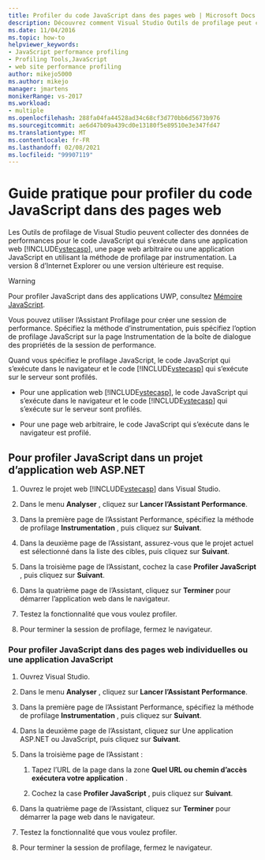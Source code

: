 ```yaml
---
title: Profiler du code JavaScript dans des pages web | Microsoft Docs
description: Découvrez comment Visual Studio Outils de profilage peut collecter des données de performances pour le code JavaScript à l’aide de la méthode de profilage par instrumentation.
ms.date: 11/04/2016
ms.topic: how-to
helpviewer_keywords:
- JavaScript performance profiling
- Profiling Tools,JavaScript
- web site performance profiling
author: mikejo5000
ms.author: mikejo
manager: jmartens
monikerRange: vs-2017
ms.workload:
- multiple
ms.openlocfilehash: 288fa04fa44528ad34c68cf3d770bb6d5673b976
ms.sourcegitcommit: ae6d47b09a439cd0e13180f5e89510e3e347fd47
ms.translationtype: MT
ms.contentlocale: fr-FR
ms.lasthandoff: 02/08/2021
ms.locfileid: "99907119"
---
```

# <a name="how-to-profile-javascript-code-in-web-pages"></a>Guide pratique pour profiler du code JavaScript dans des pages web

Les Outils de profilage de Visual Studio peuvent collecter des données de performances pour le code JavaScript qui s’exécute dans une application web [!INCLUDE[vstecasp](../code-quality/includes/vstecasp_md.md)], une page web arbitraire ou une application JavaScript en utilisant la méthode de profilage par instrumentation. La version 8 d’Internet Explorer ou une version ultérieure est requise.

> [!WARNING]
> Pour profiler JavaScript dans des applications UWP, consultez [Mémoire JavaScript](../profiling/javascript-memory.md).

Vous pouvez utiliser l’Assistant Profilage pour créer une session de performance. Spécifiez la méthode d’instrumentation, puis spécifiez l’option de profilage JavaScript sur la page Instrumentation de la boîte de dialogue des propriétés de la session de performance.

Quand vous spécifiez le profilage JavaScript, le code JavaScript qui s’exécute dans le navigateur et le code [!INCLUDE[vstecasp](../code-quality/includes/vstecasp_md.md)] qui s’exécute sur le serveur sont profilés.

- Pour une application web [!INCLUDE[vstecasp](../code-quality/includes/vstecasp_md.md)], le code JavaScript qui s’exécute dans le navigateur et le code [!INCLUDE[vstecasp](../code-quality/includes/vstecasp_md.md)] qui s’exécute sur le serveur sont profilés.

- Pour une page web arbitraire, le code JavaScript qui s’exécute dans le navigateur est profilé.

## <a name="to-profile-javascript-in-an-aspnet-web-application-project"></a>Pour profiler JavaScript dans un projet d’application web ASP.NET

1. Ouvrez le projet web [!INCLUDE[vstecasp](../code-quality/includes/vstecasp_md.md)] dans Visual Studio.

2. Dans le menu **Analyser** , cliquez sur **Lancer l’Assistant Performance**.

3. Dans la première page de l’Assistant Performance, spécifiez la méthode de profilage **Instrumentation** , puis cliquez sur **Suivant**.

4. Dans la deuxième page de l’Assistant, assurez-vous que le projet actuel est sélectionné dans la liste des cibles, puis cliquez sur **Suivant**.

5. Dans la troisième page de l’Assistant, cochez la case **Profiler JavaScript** , puis cliquez sur **Suivant**.

6. Dans la quatrième page de l’Assistant, cliquez sur **Terminer** pour démarrer l’application web dans le navigateur.

7. Testez la fonctionnalité que vous voulez profiler.

8. Pour terminer la session de profilage, fermez le navigateur.

### <a name="to-profile-javascript-in-individual-web-pages-or-a-javascript-applications"></a>Pour profiler JavaScript dans des pages web individuelles ou une application JavaScript

1. Ouvrez Visual Studio.

2. Dans le menu **Analyser** , cliquez sur **Lancer l’Assistant Performance**.

3. Dans la première page de l’Assistant Performance, spécifiez la méthode de profilage **Instrumentation** , puis cliquez sur **Suivant**.

4. Dans la deuxième page de l’Assistant, cliquez sur Une application ASP.NET ou JavaScript, puis cliquez sur **Suivant**.

5. Dans la troisième page de l’Assistant :

    1. Tapez l’URL de la page dans la zone **Quel URL ou chemin d’accès exécutera votre application** .

    2. Cochez la case **Profiler JavaScript** , puis cliquez sur **Suivant**.

6. Dans la quatrième page de l’Assistant, cliquez sur **Terminer** pour démarrer la page web dans le navigateur.

7. Testez la fonctionnalité que vous voulez profiler.

8. Pour terminer la session de profilage, fermez le navigateur.
